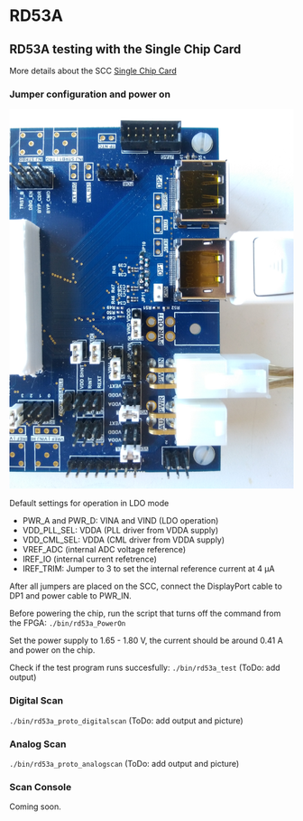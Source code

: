 # RD53A

## RD53A testing with the Single Chip Card
More details about the SCC [Single Chip Card](https://twiki.cern.ch/twiki/bin/viewauth/RD53/RD53ATesting#RD53A_Single_Chip_Card_SCC)

### Jumper configuration and power on

![Jumper configuration on the SCC ](images/IMG_20180305_162546.jpg)

Default settings for operation in LDO mode
* PWR_A and PWR_D: VINA and VIND (LDO operation)
* VDD_PLL_SEL: VDDA (PLL driver from VDDA supply)
* VDD_CML_SEL: VDDA (CML driver from VDDA supply)
* VREF_ADC (internal ADC voltage reference)
* IREF_IO (internal current refetrence)
* IREF_TRIM: Jumper to 3 to set the internal reference current at 4 μA

After all jumpers are placed on the SCC, connect the DisplayPort cable to DP1 and power cable to PWR_IN.

Before powering the chip, run the script that turns off the command from the FPGA:
```./bin/rd53a_PowerOn```

Set the power supply to 1.65 - 1.80 V, the current should be around 0.41 A and power on the chip.

Check if the test program runs succesfully:
```./bin/rd53a_test```
(ToDo: add output)


### Digital Scan
```./bin/rd53a_proto_digitalscan```
(ToDo: add output and picture)


### Analog Scan
```./bin/rd53a_proto_analogscan```
(ToDo: add output and picture)


### Scan Console
Coming soon.

